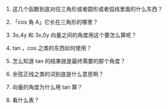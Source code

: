       

1. 这几个函数到底对应三角形或者圆形或者弧线里面的什么东西？



3. 「cos 角 A」它长在三角形的哪里？
4. 3x,4y 和 3x,0y 向量之间的角度用这个要怎么算呢？
5. tan ，cos 之类的东西如何使用？
6. 怎么知道 tan 的结果就是最终需要的那个角度？
7. 余弦正线之类的词到底是什么意思啊？
8. 向量的角度为什么用 tan 算？
9. 看什么表？